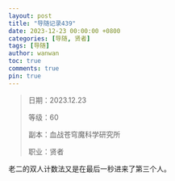 ```yaml
---
layout: post
title: "导随记录439"
date: 2023-12-23 00:00:00 +0800
categories: [导随, 贤者]
tags: [导随]
author: wanwan
toc: true
comments: true
pin: true
---
```

> 日期：2023.12.23
>
> 等级：60
>
> 副本：血战苍穹魔科学研究所
>
> 职业：贤者

老二的双人计数法又是在最后一秒进来了第三个人。